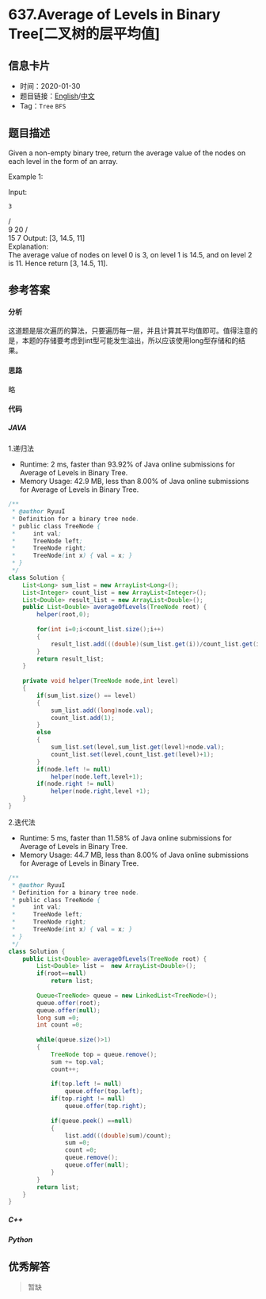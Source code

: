 # 637.Average of Levels in Binary Tree[二叉树的层平均值]

## 信息卡片

* 时间：2020-01-30
* 题目链接：[English](https://leetcode.com/problems/average-of-levels-in-binary-tree/)/[中文](https://leetcode-cn.com/problems/average-of-levels-in-binary-tree/)
* Tag：`Tree` `BFS`
## 题目描述
Given a non-empty binary tree, return the average value of the nodes on each level in the form of an array.

Example 1:  

Input:

    3
   / \
  9  20
    /  \
   15   7
Output: [3, 14.5, 11]  
Explanation:  
The average value of nodes on level 0 is 3,  on level 1 is 14.5, and on level 2 is 11. Hence return [3, 14.5, 11].  


## 参考答案   


#### 分析

这道题是层次遍历的算法，只要遍历每一层，并且计算其平均值即可。值得注意的是，本题的存储要考虑到int型可能发生溢出，所以应该使用long型存储和的结果。  

#### 思路
略

#### 代码

##### JAVA

1.递归法

* Runtime: 2 ms, faster than 93.92% of Java online submissions for Average of Levels in Binary Tree.
* Memory Usage: 42.9 MB, less than 8.00% of Java online submissions for Average of Levels in Binary Tree.

```Java
/**
 * @author RyuuI
 * Definition for a binary tree node.
 * public class TreeNode {
 *     int val;
 *     TreeNode left;
 *     TreeNode right;
 *     TreeNode(int x) { val = x; }
 * }
 */
class Solution {
	List<Long> sum_list = new ArrayList<Long>();
	List<Integer> count_list = new ArrayList<Integer>();
	List<Double> result_list = new ArrayList<Double>();
    public List<Double> averageOfLevels(TreeNode root) {
		helper(root,0);
		
		for(int i=0;i<count_list.size();i++)
		{
			result_list.add(((double)(sum_list.get(i))/count_list.get(i)));
		}
		return result_list;
    }
	
	private void helper(TreeNode node,int level)
	{
		if(sum_list.size() == level)
		{
			sum_list.add((long)node.val);	
			count_list.add(1);
		}
		else
		{
			sum_list.set(level,sum_list.get(level)+node.val);
			count_list.set(level,count_list.get(level)+1);
		}
		if(node.left != null)
			helper(node.left,level+1);
		if(node.right != null)
			helper(node.right,level +1);
	}
}
```


2.迭代法  

* Runtime: 5 ms, faster than 11.58% of Java online submissions for Average of Levels in Binary Tree.
* Memory Usage: 44.7 MB, less than 8.00% of Java online submissions for Average of Levels in Binary Tree.

```Java
/**
 * @author RyuuI
 * Definition for a binary tree node.
 * public class TreeNode {
 *     int val;
 *     TreeNode left;
 *     TreeNode right;
 *     TreeNode(int x) { val = x; }
 * }
 */
class Solution {
    public List<Double> averageOfLevels(TreeNode root) {
		List<Double> list =  new ArrayList<Double>();
		if(root==null)
			return list;
		
		Queue<TreeNode> queue = new LinkedList<TreeNode>();
		queue.offer(root);
		queue.offer(null);
		long sum =0;
		int count =0;
		
		while(queue.size()>1)
		{
			TreeNode top = queue.remove();
			sum += top.val;
			count++;
			
			if(top.left != null)
				queue.offer(top.left);
			if(top.right != null)
				queue.offer(top.right);
			
			if(queue.peek() ==null)
			{
				list.add(((double)sum)/count);
				sum =0;
				count =0;
				queue.remove();
				queue.offer(null);
			}
		}
		return list;   
    }
}
```

##### C++


##### Python


## 优秀解答

>暂缺
